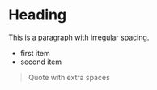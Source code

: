 #   Heading

This is a paragraph with irregular spacing.

-  first item
- second item

> Quote with extra spaces
